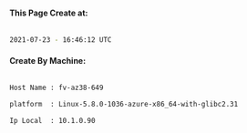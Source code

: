 
   
#### This Page Create at:

```bash

2021-07-23 - 16:46:12 UTC

```

#### Create By Machine:

```bash

Host Name : fv-az38-649

platform  : Linux-5.8.0-1036-azure-x86_64-with-glibc2.31

Ip Local  : 10.1.0.90

```

